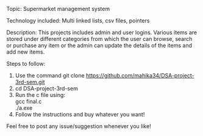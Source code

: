 Topic: Supermarket management system 

Technology included: Multi linked lists, csv files, pointers

Description: This projects includes admin and user logins. Various items are stored under different categories from which the user can browse, search or purchase any item 
             or the admin can update the details of the items and add new items.


Steps to follow:
1. Use the command git clone https://github.com/mahika34/DSA-project-3rd-sem.git
2. cd DSA-project-3rd-sem
3. Run the c file using: <br>gcc final.c <br>./a.exe
4. Follow the instructions and buy whatever you want!

Feel free to post any issue/suggestion whenever you like!

